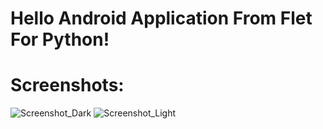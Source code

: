 # Hello Android Application From Flet For Python!

# Screenshots:
![Screenshot_Dark](https://github.com/user-attachments/assets/12316a63-748a-4406-8e05-e99c24861f5c)
![Screenshot_Light](https://github.com/user-attachments/assets/f2bb906a-7839-4fec-a26f-dc48a43cde07)
